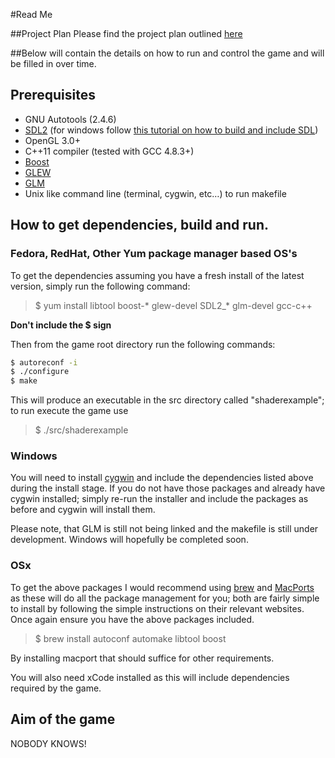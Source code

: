 #Read Me

##Project Plan
Please find the project plan outlined [here](https://github.com/MADAMULLAC/GAHM/blob/master/ProjectPlan.md "Project Plan")

##Below will contain the details on how to run and control the game and will be filled in over time.

## Prerequisites
- GNU Autotools (2.4.6)
- [SDL2](https://www.libsdl.org/) (for windows follow [this tutorial on how to build and include SDL](http://www.libsdl.org/extras/win32/cygwin/README.txt "SDL windows Tutorial link"))
- OpenGL 3.0+
- C++11 compiler (tested with GCC 4.8.3+)
- [Boost](http://www.boost.org/)
- [GLEW](http://glew.sourceforge.net/)
- [GLM](http://glm.g-truc.net/)
- Unix like command line (terminal, cygwin, etc…) to run makefile

## How to get dependencies, build and run.

### Fedora, RedHat, Other Yum package manager based OS's


To get the dependencies assuming you have a fresh install of the latest version, simply run the following command:

> $ yum install libtool boost-* glew-devel SDL2_* glm-devel gcc-c++

**Don't include the $ sign**

Then from the game root directory run the following commands:

``` bash
$ autoreconf -i
$ ./configure
$ make
```

This will produce an executable in the src directory called "shaderexample"; to run execute the game use
> $ ./src/shaderexample

### Windows
You will need to install [cygwin](https://www.cygwin.com/) and include the dependencies listed above during the install stage.
If you do not have those packages and already have cygwin installed; simply re-run the installer and include the packages as before
and cygwin will install them.

Please note, that GLM is still not being linked and the makefile is still under development. Windows will hopefully be completed soon.

### OSx
To get the above packages I would recommend using [brew](http://brew.sh/) and [MacPorts](https://www.macports.org/) as these will do all the package management for you; both are fairly simple to install by following the simple instructions on their relevant websites.
Once again ensure you have the above packages included. 

> $ brew install autoconf automake libtool boost

By installing macport that should suffice for other requirements.

You will also need xCode installed as this will include dependencies required by the game.

## Aim of the game

NOBODY KNOWS!
